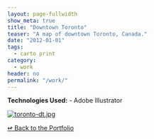 ```yaml
---
layout: page-fullwidth
show_meta: true
title: "Downtown Toronto"
teaser: "A map of downtown Toronto, Canada."
date: "2012-01-01"
tags:
  - carto print 
category:
  - work
header: no
permalink: "/work/"
---
```




<strong>Technologies Used:</strong>  - Adobe Illustrator 

  <a href="{{site.url}}{{site.baseurl}}/images/toronto-dt.jpg" target="_blank">
    <img class="portfolio" src="{{site.url}}{{site.baseurl}}/images/toronto-dt.jpg" alt="toronto-dt.jpg">
  </a>



[<span class="back-arrow">&#8619;</span> Back to the Portfolio](/work/work.md)
